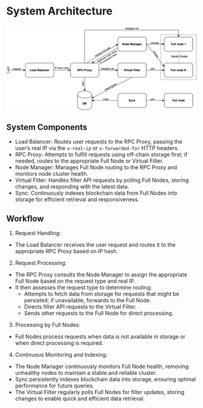 
# System Architecture

![System Architecture](./sa.svg)

## System Components

- Load Balancer: Routes user requests to the RPC Proxy, passing the user’s real IP via the `x-real-ip` or `x-forwarded-for` HTTP headers. 
- RPC Proxy: Attempts to fulfill requests using off-chain storage first; if needed, routes to the appropriate Full Node or Virtual Filter.
- Node Manager: Manages Full Node routing to the RPC Proxy and monitors node cluster health. 
- Virtual Filter: Handles filter API requests by polling Full Nodes, storing changes, and responding with the latest data.
- Sync: Continuously indexes blockchain data from Full Nodes into storage for efficient retrieval and responsiveness.

## Workflow

1. Request Handling:
- The Load Balancer receives the user request and routes it to the appropriate RPC Proxy based on IP hash.

2. Request Processing:
- The RPC Proxy consults the Node Manager to assign the appropriate Full Node based on the request type and real IP.
- It then assesses the request type to determine routing:
    - Attempts to fetch data from storage for requests that might be persisted; if unavailable, forwards to the Full Node.
    - Directs filter API requests to the Virtual Filter.
    - Sends other requests to the Full Node for direct processing.

3. Processing by Full Nodes:
- Full Nodes process requests when data is not available in storage or when direct processing is required.

4. Continuous Monitoring and Indexing:
- The Node Manager continuously monitors Full Node health, removing unhealthy nodes to maintain a stable and reliable cluster.
- Sync persistently indexes blockchain data into storage, ensuring optimal performance for future queries.
- The Virtual Filter regularly polls Full Nodes for filter updates, storing changes to enable quick and efficient data retrieval.